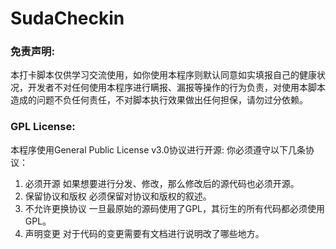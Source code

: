 # SudaCheckin
### 免责声明:
本打卡脚本仅供学习交流使用，如你使用本程序则默认同意如实填报自己的健康状况，开发者不对任何使用本程序进行瞒报、漏报等操作的行为负责，对使用本脚本造成的问题不负任何责任，不对脚本执行效果做出任何担保，请勿过分依赖。
### GPL License:
本程序使用General Public License v3.0协议进行开源:
你必须遵守以下几条协议：
1.	必须开源
如果想要进行分发、修改，那么修改后的源代码也必须开源。
2.	保留协议和版权
必须保留对协议和版权的叙述。
3.	不允许更换协议
一旦最原始的源码使用了GPL，其衍生的所有代码都必须使用GPL。
4.	声明变更
对于代码的变更需要有文档进行说明改了哪些地方。
